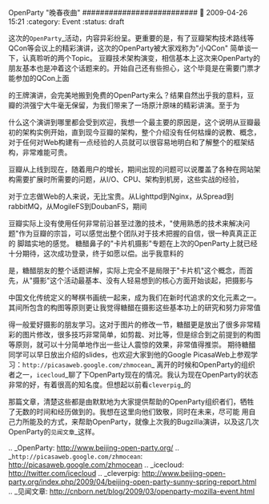 OpenParty &quot;晚春夜曲&quot;
##########################
:date: 2009-04-26 15:21
:category: Event
:status: draft

这次的`OpenParty`_活动，内容异彩纷呈。更重要的是，有了豆瓣架构技术路线等QCon等会议上的精彩演讲，这次的OpenParty被大家戏称为"小QCon"
简单谈一下，认真聆听的两个Topic。
豆瓣技术架构演变，相信基本上这次来OpenParty的朋友基本也是冲着这个话题来的。开始自己还有些担心，这个毕竟是在需要门票才能参加的QCon上面

的王牌演讲，会完美地搬到免费的OpenParty来么？结果自然出乎我的意料，豆瓣的洪强宁大牛毫无保留，为我们带来了一场原汁原味的精彩讲演。至于为

什么这个演讲到哪里都会受到欢迎，我想一个最主要的原因是，这个说明从豆瓣最初的架构实例开始，直到现今豆瓣的架构，整个介绍没有任何枯燥的说教、概念，
 对于任何对Web构建有一点经验的人员就可以很容易地明白和了解整个的框架结构，非常难能可贵。

豆瓣从上线到现在，随着用户的增长，期间出现的问题可以说覆盖了各种在网站架构需要扩展时所需要的问题，从I/O、CPU、架构到机房，这些实战的经验，

对于立志做Web的人来说，无比宝贵。从Lighttpd到Nginx，从Spread到rabbitMQ，从MogileFS到DoubanFS，期间

豆瓣实际上没有使用任何非常前沿甚至过激的技术，"使用熟悉的技术来解决问题"作为豆瓣的宗旨，可以感觉出整个团队对于技术把握的自信，很一种真真正正的
 脚踏实地的感觉。
糖醋鼻子的"卡片机摄影"专题在上次的OpenParty上就已经十分期待，这次成功登录，终于如愿以偿。出乎我意料的

是，糖醋朋友的整个话题讲解，实际上完全不是局限于"卡片机"这个概念，而首先，从"摄影"这个活动最基本、没有人轻易想到的核心方面开始谈起，把摄影与

中国文化传统定义的琴棋书画统一起来，成为我们在新时代追求的文化元素之一。其间所包含的构图等原则更让我觉得糖醋在摄影这些基本功上的研究和努力非常值

得一般爱好摄影的朋友学习。这对于图片的修改一节，糖醋更是放出了很多非常精彩的图片修改，很多技巧非常简单，如剪裁、对比等，但是综合到之前提到的构图
 等原则，就可以十分简单地作出一些让人震惊的效果，非常值得推崇。
期待糖醋同学可以早日放出介绍的slides，也欢迎大家到他的Google
PicasaWeb上参观学习：`http://picasaweb.google.com/zhmocean`_
离开的时候和OpenParty的组织者之一，`icecloud`_聊了下OpenParty现在的情况。我认为现在OpenParty的状态非常的好，有着很高的知名度。但想起以前看`cleverpig`_的

那篇文章，清楚这些都是由默默地为大家提供帮助的OpenParty组织者们，牺牲了无数的时间和经历做到的。我想在这里向他们致敬，同时在未来，尽可能
 用自己力所能及的方式，来帮助OpenParty，就像上次我的Bugzilla演讲，以及这几次OpenParty的`见闻文章`_这样。

.. _OpenParty: http://www.beijing-open-party.org/
.. _`http://picasaweb.google.com/zhmocean`: http://picasaweb.google.com/zhmocean
.. _icecloud: http://twitter.com/icecloud
.. _cleverpig: http://www.beijing-open-party.org/index.php/2009/04/beijing-open-party-sunny-spring-report.html
.. _见闻文章: http://cnborn.net/blog/2009/03/openparty-mozilla-event.html

